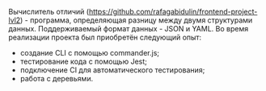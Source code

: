Вычислитель отличий (https://github.com/rafagabidulin/frontend-project-lvl2) - программа, определяющая разницу между двумя структурами данных. Поддерживаемый формат данных - JSON и YAML. Во время реализации проекта был приобретён следующий опыт:

- создание CLI с помощью commander.js;
- тестирование кода с помощью Jest;
- подключение CI для автоматического тестирования;
- работа с деревьями.

